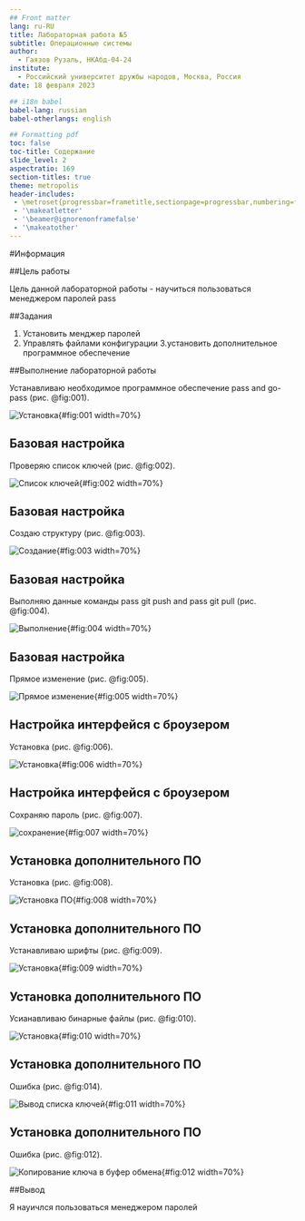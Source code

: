 ```yaml
---
## Front matter
lang: ru-RU
title: Лабораторная работа №5
subtitle: Операционные системы
author:
  - Гаязов Рузаль, НКАбд-04-24
institute:
  - Российский университет дружбы народов, Москва, Россия
date: 18 февраля 2023

## i18n babel
babel-lang: russian
babel-otherlangs: english

## Formatting pdf
toc: false
toc-title: Содержание
slide_level: 2
aspectratio: 169
section-titles: true
theme: metropolis
header-includes:
 - \metroset{progressbar=frametitle,sectionpage=progressbar,numbering=fraction}
 - '\makeatletter'
 - '\beamer@ignorenonframefalse'
 - '\makeatother'
---
```


#Информация

##Цель работы

Цель данной лабораторной работы - научиться пользоваться менеджером паролей pass

##Задания 

1. Установить менджер паролей
2. Управлять файлами конфигурации
3.установить дополнительное программное обеспечение

##Выполнение лабораторной работы

Устанавливаю необходимое программное обеспечение  pass and go-pass (рис. @fig:001).

![Установка](image/1.png){#fig:001 width=70%}

## Базовая настройка 

Проверяю список ключей (рис. @fig:002).

![Список ключей](image/3.png){#fig:002 width=70%}

## Базовая настройка 

Создаю структуру (рис. @fig:003).

![Создание](image/4.png){#fig:003 width=70%}

## Базовая настройка 

Выполняю данные команды pass git push and pass git pull (рис. @fig:004).

![Выполнение](image/5.png){#fig:004 width=70%}

## Базовая настройка 

Прямое изменение (рис. @fig:005).

![Прямое изменение](image/6.png){#fig:005 width=70%}

## Настройка интерфейся с броузером

Установка (рис. @fig:006).

![Установка](image/9.png){#fig:006 width=70%}

## Настройка интерфейся с броузером

Сохраняю пароль (рис. @fig:007).

![сохранение](image/10.png){#fig:007 width=70%}

## Установка дополнительного ПО

Установка (рис. @fig:008).

![Установка ПО](image/11.png){#fig:008 width=70%}

## Установка дополнительного ПО

Устанавливаю шрифты (рис. @fig:009).

![Установка](image/12.png){#fig:009 width=70%}

## Установка дополнительного ПО

Усианавливаю бинарные файлы (рис. @fig:010).

![Установка](image/13.png){#fig:010 width=70%}

## Установка дополнительного ПО

Ошибка (рис. @fig:014).

![Вывод списка ключей](image/14.png){#fig:011 width=70%}

## Установка дополнительного ПО

Ошибка (рис. @fig:012).

![Копирование ключа в буфер обмена](image/15.png){#fig:012 width=70%}

##Вывод

Я науичлся пользоваться менеджером паролей
